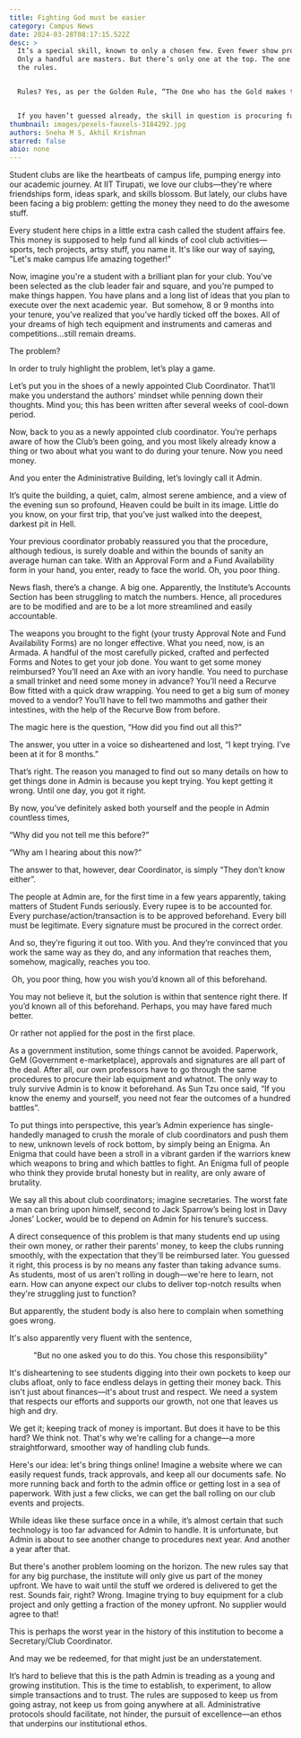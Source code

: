 ```yaml
---
title: Fighting God must be easier
category: Campus News
date: 2024-03-28T08:17:15.522Z
desc: >
  It’s a special skill, known to only a chosen few. Even fewer show proficiency.
  Only a handful are masters. But there’s only one at the top. The one who makes
  the rules.


  Rules? Yes, as per the Golden Rule, “The One who has the Gold makes the Rules”. The rest of us who dabble at this coveted skill are at the mercy of this One. 


  If you haven’t guessed already, the skill in question is procuring funds for your cause; be it to fight cancer, to make a very extra long particle accelerator, or like in our case, to get funds for your club to function superfluously. This story, however, is a cautionary tale of the misery that befalls life when “The One” does not have a trace of benevolence flowing through them. 
thumbnail: images/pexels-fauxels-3184292.jpg
authors: Sneha M S, Akhil Krishnan
starred: false
abio: none
---
```

<!--StartFragment-->

Student clubs are like the heartbeats of campus life, pumping energy into our academic journey. At IIT Tirupati, we love our clubs—they're where friendships form, ideas spark, and skills blossom. But lately, our clubs have been facing a big problem: getting the money they need to do the awesome stuff.

Every student here chips in a little extra cash called the student affairs fee. This money is supposed to help fund all kinds of cool club activities—sports, tech projects, artsy stuff, you name it. It's like our way of saying, "Let's make campus life amazing together!"

Now, imagine you're a student with a brilliant plan for your club. You've been selected as the club leader fair and square, and you're pumped to make things happen. You have plans and a long list of ideas that you plan to execute over the next academic year.  But somehow, 8 or 9 months into your tenure, you’ve realized that you’ve hardly ticked off the boxes. All of your dreams of high tech equipment and instruments and cameras and competitions…still remain dreams. 

The problem? 

In order to truly highlight the problem, let’s play a game.

Let’s put you in the shoes of a newly appointed Club Coordinator. That’ll make you understand the authors' mindset while penning down their thoughts. Mind you; this has been written after several weeks of cool-down period. 

Now, back to you as a newly appointed club coordinator. You’re perhaps aware of how the Club’s been going, and you most likely already know a thing or two about what you want to do during your tenure. Now you need money.

And you enter the Administrative Building, let’s lovingly call it Admin.

It’s quite the building, a quiet, calm, almost serene ambience, and a view of the evening sun so profound, Heaven could be built in its image. Little do you know, on your first trip, that you’ve just walked into the deepest, darkest pit in Hell.

Your previous coordinator probably reassured you that the procedure, although tedious, is surely doable and within the bounds of sanity an average human can take. With an Approval Form and a Fund Availability form in your hand, you enter, ready to face the world. Oh, you poor thing.

News flash, there’s a change. A big one. Apparently, the Institute’s Accounts Section has been struggling to match the numbers. Hence, all procedures are to be modified and are to be a lot more streamlined and easily accountable.

The weapons you brought to the fight (your trusty Approval Note and Fund Availability Forms) are no longer effective. What you need, now, is an Armada. A handful of the most carefully picked, crafted and perfected Forms and Notes to get your job done. You want to get some money reimbursed? You’ll need an Axe with an ivory handle. You need to purchase a small trinket and need some money in advance? You’ll need a Recurve Bow fitted with a quick draw wrapping. You need to get a big sum of money moved to a vendor? You’ll have to fell two mammoths and gather their intestines, with the help of the Recurve Bow from before.

The magic here is the question, “How did you find out all this?”

The answer, you utter in a voice so disheartened and lost, “I kept trying. I’ve been at it for 8 months.”

That’s right. The reason you managed to find out so many details on how to get things done in Admin is because you kept trying. You kept getting it wrong. Until one day, you got it right.

By now, you’ve definitely asked both yourself and the people in Admin countless times,

“Why did you not tell me this before?”

“Why am I hearing about this now?”

The answer to that, however, dear Coordinator, is simply “They don’t know either”.

The people at Admin are, for the first time in a few years apparently, taking matters of Student Funds seriously. Every rupee is to be accounted for. Every purchase/action/transaction is to be approved beforehand. Every bill must be legitimate. Every signature must be procured in the correct order.

And so, they’re figuring it out too. With you. And they’re convinced that you work the same way as they do, and any information that reaches them, somehow, magically, reaches you too.

 Oh, you poor thing, how you wish you’d known all of this beforehand.

You may not believe it, but the solution is within that sentence right there. If you’d known all of this beforehand. Perhaps, you may have fared much better.

Or rather not applied for the post in the first place.

As a government institution, some things cannot be avoided. Paperwork, GeM (Government e-marketplace), approvals and signatures are all part of the deal. After all, our own professors have to go through the same procedures to procure their lab equipment and whatnot. The only way to truly survive Admin is to know it beforehand. As Sun Tzu once said, “If you know the enemy and yourself, you need not fear the outcomes of a hundred battles”.

To put things into perspective, this year’s Admin experience has single-handedly managed to crush the morale of club coordinators and push them to new, unknown levels of rock bottom, by simply being an Enigma. An Enigma that could have been a stroll in a vibrant garden if the warriors knew which weapons to bring and which battles to fight. An Enigma full of people who think they provide brutal honesty but in reality, are only aware of brutality.

We say all this about club coordinators; imagine secretaries. The worst fate a man can bring upon himself, second to Jack Sparrow’s being lost in Davy Jones’ Locker, would be to depend on Admin for his tenure’s success.

A direct consequence of this problem is that many students end up using their own money, or rather their parents' money, to keep the clubs running smoothly, with the expectation that they'll be reimbursed later. You guessed it right, this process is by no means any faster than taking advance sums. As students, most of us aren't rolling in dough—we're here to learn, not earn. How can anyone expect our clubs to deliver top-notch results when they're struggling just to function? 

But apparently, the student body is also here to complain when something goes wrong. 

It's also apparently very fluent with the sentence, 

<p style="text-align: center;align:center;">"But no one asked you to do this. You chose this responsibility"</p>

It's disheartening to see students digging into their own pockets to keep our clubs afloat, only to face endless delays in getting their money back. This isn't just about finances—it's about trust and respect. We need a system that respects our efforts and supports our growth, not one that leaves us high and dry.

We get it; keeping track of money is important. But does it have to be this hard? We think not. That's why we're calling for a change—a more straightforward, smoother way of handling club funds.

Here's our idea: let's bring things online! Imagine a website where we can easily request funds, track approvals, and keep all our documents safe. No more running back and forth to the admin office or getting lost in a sea of paperwork. With just a few clicks, we can get the ball rolling on our club events and projects.

While ideas like these surface once in a while, it’s almost certain that such technology is too far advanced for Admin to handle. It is unfortunate, but Admin is about to see another change to procedures next year. And another a year after that. 

But there's another problem looming on the horizon. The new rules say that for any big purchase, the institute will only give us part of the money upfront. We have to wait until the stuff we ordered is delivered to get the rest. Sounds fair, right? Wrong. Imagine trying to buy equipment for a club project and only getting a fraction of the money upfront. No supplier would agree to that!

This is perhaps the worst year in the history of this institution to become a Secretary/Club Coordinator.

And may we be redeemed, for that might just be an understatement.

It’s hard to believe that this is the path Admin is treading as a young and growing institution. This is the time to establish, to experiment, to allow simple transactions and to trust. The rules are supposed to keep us from going astray, not keep us from going anywhere at all. Administrative protocols should facilitate, not hinder, the pursuit of excellence—an ethos that underpins our institutional ethos.

<!--EndFragment-->